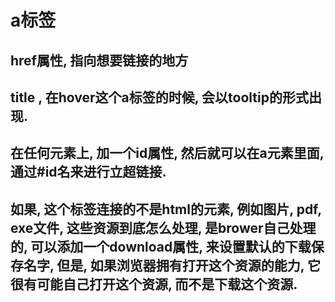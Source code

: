 # a标签
## href属性, 指向想要链接的地方
## title , 在hover这个a标签的时候, 会以tooltip的形式出现. 
## 在任何元素上, 加一个id属性, 然后就可以在a元素里面, 通过#id名来进行立超链接. 
## 如果, 这个标签连接的不是html的元素, 例如图片, pdf, exe文件, 这些资源到底怎么处理, 是brower自己处理的, 可以添加一个download属性, 来设置默认的下载保存名字, 但是, 如果浏览器拥有打开这个资源的能力, 它很有可能自己打开这个资源, 而不是下载这个资源. 
## 

